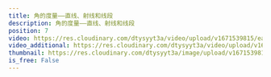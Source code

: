```yaml
---
title: 角的度量——直线、射线和线段
description: 角的度量——直线、射线和线段
position: 7
video: https://res.cloudinary.com/dtysyyt3a/video/upload/v1671539815/easymath/4年级上/03单元角的度量/j4nfp4xmni2neeakustl.mp4
video_additional: https://res.cloudinary.com/dtysyyt3a/video/upload/v1671539848/easymath/4年级上/03单元角的度量/每课一题的解答视频/d5te21kgh62b8flc2net.mp4
thumbnail: https://res.cloudinary.com/dtysyyt3a/image/upload/v1671539816/easymath/4年级上/03单元角的度量/oi4grgqoucmen3wxqnlv.png
is_free: False
---
```

